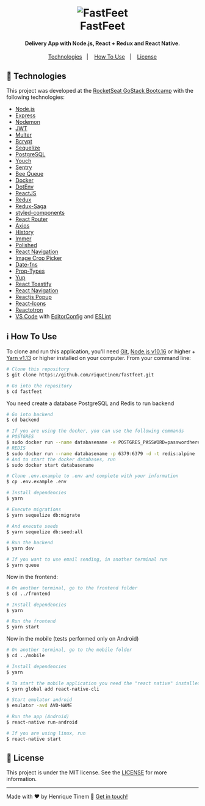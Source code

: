 <h1 align="center">
    <img alt="FastFeet" src="https://raw.githubusercontent.com/Rocketseat/bootcamp-gostack-desafio-02/master/.github/logo.png" />
    <br>
    FastFeet
</h1>

<h4 align="center">
  Delivery App with Node.js, React + Redux and React Native.
</h4>

<p align="center">
  <a href="#rocket-technologies">Technologies</a>&nbsp;&nbsp;&nbsp;|&nbsp;&nbsp;&nbsp;
  <a href="#information_source-how-to-use">How To Use</a>&nbsp;&nbsp;&nbsp;|&nbsp;&nbsp;&nbsp;
  <a href="#memo-license">License</a>
</p>

## :rocket: Technologies

This project was developed at the [RocketSeat GoStack Bootcamp](https://rocketseat.com.br/bootcamp) with the following technologies:

-  [Node.js][nodejs]
-  [Express](https://expressjs.com/)
-  [Nodemon](https://github.com/remy/nodemon)
-  [JWT](https://jwt.io/)
-  [Multer](https://github.com/expressjs/multer)
-  [Bcrypt](https://www.npmjs.com/package/bcrypt)
-  [Sequelize](http://docs.sequelizejs.com/)
-  [PostgreSQL](https://www.postgresql.org/)
-  [Youch](https://www.npmjs.com/package/youch)
-  [Sentry](https://sentry.io/)
-  [Bee Queue](https://www.npmjs.com/package/bcrypt)
-  [Docker](https://www.docker.com/docker-community)
-  [DotEnv](https://www.npmjs.com/package/dotenv)
-  [ReactJS](https://reactjs.org/)
-  [Redux](https://redux.js.org/)
-  [Redux-Saga](https://redux-saga.js.org/)
-  [styled-components](https://www.styled-components.com/)
-  [React Router](https://github.com/ReactTraining/react-router)
-  [Axios](https://github.com/axios/axios)
-  [History](https://www.npmjs.com/package/history)
-  [Immer](https://github.com/immerjs/immer)
-  [Polished](https://polished.js.org/)
-  [React Navigation](https://reactnavigation.org/)
-  [Image Crop Picker](https://github.com/ivpusic/react-native-image-crop-picker)
-  [Date-fns](https://date-fns.org/)
-  [Prop-Types](https://github.com/facebook/prop-types)
-  [Yup](https://github.com/jquense/yup)
-  [React Toastify](https://github.com/fkhadra/react-toastify)
-  [React Navigation](https://reactnavigation.org/)
-  [Reactjs Popup](https://github.com/yjose/reactjs-popup)
-  [React-Icons](https://react-icons.netlify.com/)
-  [Reactotron](https://infinite.red/reactotron)
-  [VS Code][vc] with [EditorConfig][vceditconfig] and [ESLint][vceslint]

## :information_source: How To Use

To clone and run this application, you'll need [Git](https://git-scm.com), [Node.js v10.16][nodejs] or higher + [Yarn v1.13][yarn] or higher installed on your computer. From your command line:

```bash
# Clone this repository
$ git clone https://github.com/riquetinem/fastfeet.git

# Go into the repository
$ cd fastfeet
```
You need create a database PostgreSQL and Redis to run backend

```bash
# Go into backend
$ cd backend

# If you are using the docker, you can use the following commands
# POSTGRES
$ sudo docker run --name databasename -e POSTGRES_PASSWORD=passwordhere -p 5432:5432 -d postgres
# REDIS
$ sudo docker run --name databasename -p 6379:6379 -d -t redis:alpine
# And to start the docker databases, run
$ sudo docker start databasename

# Clone .env.example to .env and complete with your information
$ cp .env.example .env

# Install dependencies
$ yarn

# Execute migrations
$ yarn sequelize db:migrate

# And execute seeds
$ yarn sequelize db:seed:all

# Run the backend
$ yarn dev

# If you want to use email sending, in another terminal run
$ yarn queue
```

Now in the frontend:
```bash
# On another terminal, go to the frontend folder
$ cd ../frontend

# Install dependencies
$ yarn

# Run the frontend
$ yarn start
```

Now in the mobile (tests performed only on Android)
```bash
# On another terminal, go to the mobile folder
$ cd ../mobile

# Install dependencies
$ yarn 

# To start the mobile application you need the "react native" installed globally
$ yarn global add react-native-cli

# Start emulator android
$ emulator -avd AVD-NAME

# Run the app (Android)
$ react-native run-android

# If you are using linux, run
$ react-native start
```

## :memo: License
This project is under the MIT license. See the [LICENSE](https://github.com/riquetinem/FastFeet/blob/master/LICENSE) for more information.

---

Made with ♥ by Henrique Tinem :wave: [Get in touch!](https://www.linkedin.com/in/henrique-tinem/)

[nodejs]: https://nodejs.org/
[yarn]: https://yarnpkg.com/
[vc]: https://code.visualstudio.com/
[vceditconfig]: https://marketplace.visualstudio.com/items?itemName=EditorConfig.EditorConfig
[vceslint]: https://marketplace.visualstudio.com/items?itemName=dbaeumer.vscode-eslint
